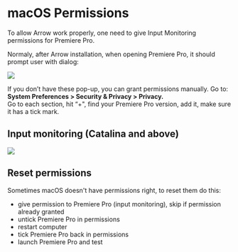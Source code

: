 # macOS Permissions

To allow Arrow work properly, one need to give Input Monitoring permissions for Premiere Pro.

Normaly, after Arrow installation, when opening Premiere Pro, it should prompt user with dialog:

![](../../../.gitbook/assets/accessibility\_dialog.png)

If you don’t have these pop-up, you can grant permissions manually. Go to:\
**System Preferences > Security & Privacy > Privacy.**\
Go to each section, hit “+", find your Premiere Pro version, add it, make sure it has a tick mark.

## Input monitoring (Catalina and above)

![](../../../.gitbook/assets/input\_monitoring.png)

## Reset permissions

Sometimes macOS doesn't have permissions right, to reset them do this:

* give permission to Premiere Pro (input monitoring), skip if permission already granted
* untick Premiere Pro in permissions
* restart computer
* tick Premiere Pro back in permissions
* launch Premiere Pro and test
